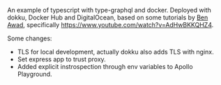 An example of typescript with type-graphql and docker.
Deployed with dokku, Docker Hub and DigitalOcean, based on some tutorials by [Ben Awad](https://github.com/benawad), specifically https://www.youtube.com/watch?v=AdHwBKKQHZ4.

Some changes:
- TLS for local development, actually dokku also adds TLS with nginx.
- Set express app to trust proxy.
- Added explicit instrospection through env variables to Apollo Playground.

